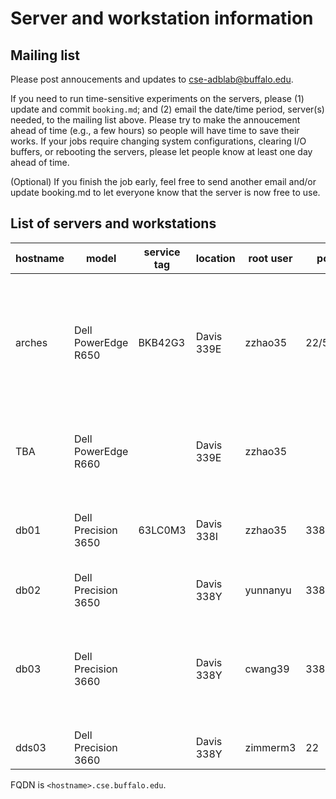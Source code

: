 Server and workstation information
====================================

## Mailing list

Please post annoucements and updates to
[cse-adblab@buffalo.edu](mailto:cse-adblab@buffalo.edu).

If you need to run time-sensitive experiments on the servers, please (1) update
and commit `booking.md`; and (2) email the date/time period, server(s) needed,
to the mailing list above. Please try to make the annoucement ahead of time
(e.g., a few hours) so people will have time to save their works. If your jobs
require changing system configurations, clearing I/O buffers, or rebooting the
servers, please let people know at least one day ahead of time.

(Optional) 
If you finish the job early, feel free to send another email and/or update
booking.md to let everyone know that the server is now free to use.

## List of servers and workstations

| hostname | model | service tag |  location | root user | port | config |
| ------------- | ------- | -------- | -------- | ------- | ----- | ------ |
| arches | Dell PowerEdge R650 | BKB42G3 | Davis 339E | zzhao35 | 22/5522 | - Ubuntu 22.04 LTS <br>- 6330(2GHz,28C/56T) x2<br>- DDR4-3200 32GBx16<br>- SK Hynix SATA 960GB @ `/`<br>- P5800X 400GB @ `/mnt/ssd1`<br>- Samsung 870EVO 2TB x3 @ `/mnt/ssd{2-4}`|
| TBA | Dell PowerEdge R660 | | Davis 339E | zzhao35 |  | - Ubuntu ?? <br>- 8562Y+(2.8GHz,32C/64T) x2<br>- DDR5-5600 32GBx16<br>- TBD|
| db01 | Dell Precision 3650 | 63LC0M3 | Davis 338I | zzhao35 | 3389 | - Windows 10 <br>- i7-11700(2.5GHz,8C/16T)<br>- DDR4-3200 16GBx4<br>- SK Hynix PC711 512GB|
| db02 | Dell Precision 3650 |  | Davis 338Y | yunnanyu | 3389 | |
| db03 | Dell Precision 3660 |  | Davis 338Y | cwang39 | 3389 | - Windows 11 <br>- i9-12900(2.4GHz, 16C/24T)<br>- DDR5-3600 32GBx4<br>- 512GB NVMe M.2 SSD<br>Samsung 990 PRO???<br>- NVIDIA A4500, 20GB GDDR6|
| dds03 | Dell Precision 3660 | | Davis 338Y | zimmerm3 | 22 | |

FQDN is `<hostname>.cse.buffalo.edu`.

